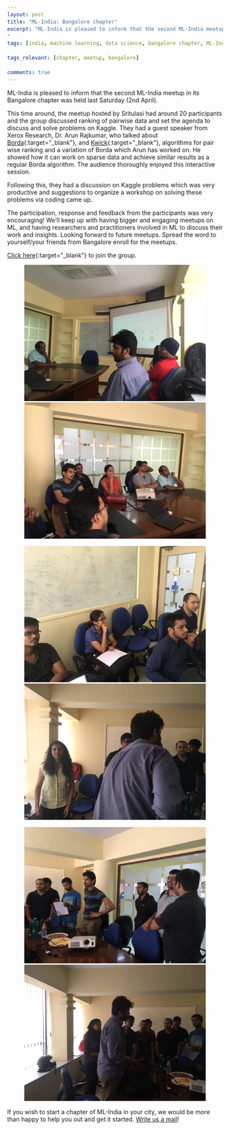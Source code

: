 ```yaml
---
layout: post
title: "ML-India: Bangalore chapter"
excerpt: "ML-India is pleased to inform that the second ML-India meetup in its Bangalore chapter was held last Saturday (2nd April). A big shout out to Sritualsi Edpugnati who is leading this initiative in Bangalore.
"
tags: [india, machine learning, data science, bangalore chapter, ML-India, meetup]

tags_relevant: [chapter, meetup, bangalore]

comments: true
---
```


ML-India is pleased to inform that the second
ML-India meetup in its Bangalore chapter was held last Saturday (2nd April).

This time around, the meetup hosted by Sritulasi had around 20 participants and the group discussed ranking of pairwise data and set the agenda to discuss and solve problems on Kaggle. 
They had a guest speaker from Xerox Research, Dr. Arun Rajkumar, who talked about [Borda](https://www.math.ku.edu/~jmartin/courses/math105-F11/Lectures/chapter1-part2.pdf){:target="_blank"},
and [Kwick](https://www.cis.upenn.edu/~mkearns/papers/kwik.pdf){:target="_blank"}, algorithms for pair wise ranking and a variation of Borda which Arun has worked on. 
He showed how it can work on sparse data and achieve similar results as a regular Borda algorithm. The audience thoroughly enjoyed this interactive session.

Following this, they had a discussion on Kaggle problems which was very productive and suggestions to organize a workshop on solving these problems via coding came up. 

The participation, response and feedback from the participants was very encouraging! We’ll keep up with having bigger and engaging meetups on ML, and having researchers and practitioners
involved in ML to discuss their work and insights. Looking forward to future meetups.
Spread the word to yourself/your friends from Bangalore enroll for the meetups.

[Click here](http://www.meetup.com/Machine-Learning-India-Bangalore/){:target="_blank"} to join the group.


<figure class="half">
    <a href="/images/IMG_5893.JPG"><img src="/images/IMG_5893.JPG"></a>
    <a href="/images/IMG_5894.jpg"><img src="/images/IMG_5894.jpg"></a>
    <figcaption></figcaption>
</figure>

<figure class="half">
    <a href="/images/IMG_5895.jpg"><img src="/images/IMG_5895.jpg"></a>
    <a href="/images/IMG_5899.jpg"><img src="/images/IMG_5899.jpg"></a>
    <figcaption></figcaption>
</figure>

<figure class="half">
    <a href="/images/IMG_5902.jpg"><img src="/images/IMG_5902.jpg"></a>
    <a href="/images/IMG_5903.jpg"><img src="/images/IMG_5903.jpg"></a>
    <figcaption></figcaption>
</figure>


If you wish to start a chapter of ML-India in your city, we would be more than happy to help you out and get it started. <a href="mailto:varun@aspiringminds.com" target="_top">Write us a mail</a>!

